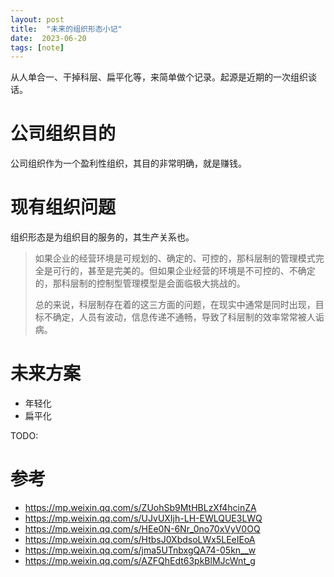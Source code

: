 ```yaml
---
layout: post
title:  "未来的组织形态小记"
date:  2023-06-20
tags: [note]
---
```


  从人单合一、干掉科层、扁平化等，来简单做个记录。起源是近期的一次组织谈话。

# 公司组织目的

  公司组织作为一个盈利性组织，其目的非常明确，就是赚钱。

# 现有组织问题

  组织形态是为组织目的服务的，其生产关系也。

> 如果企业的经营环境是可规划的、确定的、可控的，那科层制的管理模式完全是可行的，甚至是完美的。但如果企业经营的环境是不可控的、不确定的，那科层制的控制型管理模型是会面临极大挑战的。
>
> 总的来说，科层制存在着的这三方面的问题，在现实中通常是同时出现，目标不确定，人员有波动，信息传递不通畅，导致了科层制的效率常常被人诟病。



# 未来方案

* 年轻化
* 扁平化

TODO:


# 参考

* https://mp.weixin.qq.com/s/ZUohSb9MtHBLzXf4hcinZA
* https://mp.weixin.qq.com/s/UJvUXIjh-LH-EWLQUE3LWQ
* https://mp.weixin.qq.com/s/HEe0N-6Nr_0no70xVyV0OQ
* https://mp.weixin.qq.com/s/HtbsJ0XbdsoLWx5LEeIEoA
* https://mp.weixin.qq.com/s/jma5UTnbxgQA74-05kn__w
* https://mp.weixin.qq.com/s/AZFQhEdt63pkBlMJcWnt_g
